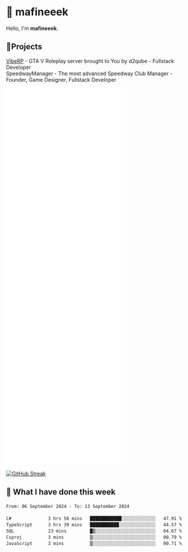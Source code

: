 # 👋 mafineeek
Hello, I'm **mafineeek**.

## 📝Projects

[VibeRP](https://v-rp.pl) - GTA V Roleplay server brought to You by d2qube - Fullstack Developer<br/>
SpeedwayManager - The most advanced Speedway Club Manager - Founder, Game Designer, Fullstack Developer


![](./github-metrics.svg)

[![GitHub Streak](https://streak-stats.demolab.com/?user=mafineeek)](https://git.io/streak-stats)

## 📰 What I have done this week
<!--START_SECTION:waka-->

```txt
From: 06 September 2024 - To: 13 September 2024

C#              3 hrs 56 mins   ████████████░░░░░░░░░░░░░   47.91 %
TypeScript      3 hrs 39 mins   ███████████░░░░░░░░░░░░░░   44.57 %
SQL             23 mins         █▒░░░░░░░░░░░░░░░░░░░░░░░   04.67 %
Csproj          3 mins          ▒░░░░░░░░░░░░░░░░░░░░░░░░   00.79 %
JavaScript      3 mins          ▒░░░░░░░░░░░░░░░░░░░░░░░░   00.71 %
```

<!--END_SECTION:waka-->
